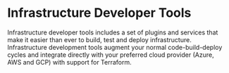 # Infrastructure Developer Tools
Infrastructure developer tools includes a set of plugins and services that make it easier than ever to build, test and deploy infrastructure. Infrastructure development tools augment your normal code-build-deploy cycles and integrate directly with your preferred cloud provider (Azure, AWS and GCP) with support for Terraform.
